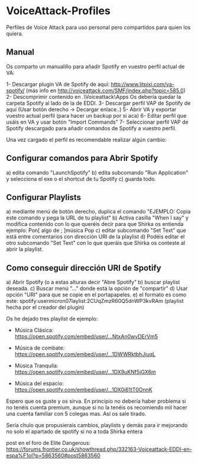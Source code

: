 # VoiceAttack-Profiles
Perfiles de Voice Attack para uso personal pero compartidos para quien los quiera.

## Manual
Os comparto un manualillo para añadir Spotify en vuestro perfil actual de VA:

1- Descargar plugin VA de Spotify de aquí: http://www.litpixi.com/va-spotify/ (más info en http://voiceattack.com/SMF/index.php?topic=585.0)
2- Descomprimir contenido en .\Voiceattack\Apps Os debería quedar la carpeta Spotify al lado de la de EDDI.
3- Descargar perfil VAP de Spotify de aquí (Usar botón derecho -> Decargar enlace..)
5- Abrir VA y exportar vuestro actual perfil (para hacer un backup por si aca)
6- Editar perfil que usáis en VA y usar botón "Import Commands"
7- Seleccionar perfil VAP de Spotify descargado para añadir comandos de Spotify a vuestro perfil.


Una vez cargado el perfil es recomendable realizar algún cambio:

## Configurar comandos para Abrir Spotify

a) edita comando "LaunchSpotify"
b) edita subcomando "Run Application" y selecciona el exe o el shortcut de tu Spotify
c) guarda todo.


## Configurar Playlists

a) mediante menú de botón derecho, duplica el comando "EJEMPLO: Copia este comando y pega la URL de tu playlist"
b) Activa casilla "When I say" y modifica contenido con lo que queréis decir para que Shirka os entienda
ejemplo: Pon[ algo de ; ]música Pop
c) editar subcomando "Set Text" que está entre comentarios con dirección URI de la playlist
d) Podéis editar el otro subcomando "Set Text" con lo que queráis que Shirka os conteste al abrir la playlist.


## Como conseguir dirección URI de Spotify

a) Abrir Spotify (o a estas alturas decir "Abre Spotify"
b) buscar playlist deseada.
c) Buscar menú "..." donde está la opción de "compartir"
d) Usar opción "URI" para que se copie en el portapapeles.
e) el formato es como este: spotify:usermicron07laylist:2CUqZmzR60Q5dnWP3kvRAm (playlist hecha por el creador del plugin)

Os he dejado tres playlist de ejemplo:

- Música Clásica: 
https://open.spotify.com/embed/user/...NtxAn0wvDErVm5

- Música de combate:
https://open.spotify.com/embed/user/...1DWWRktbhJiuqL

- Música Tranquila: 
https://open.spotify.com/embed/user/...1DX9uKNf5jGX6m

- Música del espacio: 
https://open.spotify.com/embed/user/...1DX0i61tT0OnnK

Espero que os guste y os sirva. En principio no debería haber problema si no tenéis cuenta premium, aunque si no la tenéis os recomiendo mil hacer una cuenta familiar con 5 colegas mas. Así os sale tirado.

Sería chulo que propusierais cambios, playlists y demás para ir mejorando no solo el apartado de spotify si no a toda Shirka entera

post en el foro de Elite Dangerous: 
https://forums.frontier.co.uk/showthread.php/332163-Voiceattack-EDDI-en-espa%F1ol?p=5863560#post5863560
